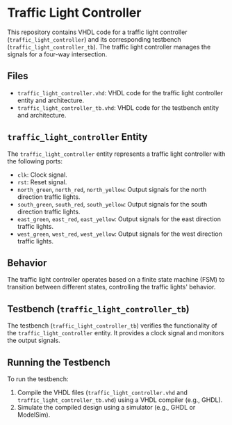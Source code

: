 # Traffic Light Controller

This repository contains VHDL code for a traffic light controller (`traffic_light_controller`) and its corresponding testbench (`traffic_light_controller_tb`). The traffic light controller manages the signals for a four-way intersection.

## Files

- `traffic_light_controller.vhd`: VHDL code for the traffic light controller entity and architecture.
- `traffic_light_controller_tb.vhd`: VHDL code for the testbench entity and architecture.

## `traffic_light_controller` Entity

The `traffic_light_controller` entity represents a traffic light controller with the following ports:

- `clk`: Clock signal.
- `rst`: Reset signal.
- `north_green`, `north_red`, `north_yellow`: Output signals for the north direction traffic lights.
- `south_green`, `south_red`, `south_yellow`: Output signals for the south direction traffic lights.
- `east_green`, `east_red`, `east_yellow`: Output signals for the east direction traffic lights.
- `west_green`, `west_red`, `west_yellow`: Output signals for the west direction traffic lights.

## Behavior

The traffic light controller operates based on a finite state machine (FSM) to transition between different states, controlling the traffic lights' behavior.

## Testbench (`traffic_light_controller_tb`)

The testbench (`traffic_light_controller_tb`) verifies the functionality of the `traffic_light_controller` entity. It provides a clock signal and monitors the output signals.

## Running the Testbench

To run the testbench:

1. Compile the VHDL files (`traffic_light_controller.vhd` and `traffic_light_controller_tb.vhd`) using a VHDL compiler (e.g., GHDL).
2. Simulate the compiled design using a simulator (e.g., GHDL or ModelSim).
